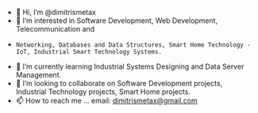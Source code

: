- 👋 Hi, I’m @dimitrismetax
- 👀 I’m interested in Software Development, Web Development, Telecommunication and
-     Networking, Databases and Data Structures, Smart Home Technology - IoT, Industrial Smart Technology Systems.
- 🌱 I’m currently learning Industrial Systems Designing and Data Server Management.
- 💞️ I’m looking to collaborate on Software Development projects, Industrial Technology projects, Smart Home projects.
- 📫 How to reach me ... email: dimitrismetax@gmail.com 

<!---
dimitrismetax/dimitrismetax is a ✨ special ✨ repository because its `README.md` (this file) appears on your GitHub profile.
You can click the Preview link to take a look at your changes.
--->

